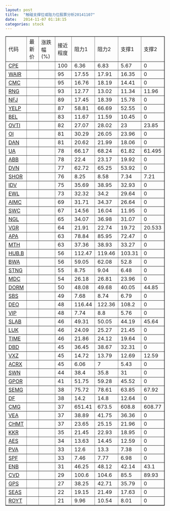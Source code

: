 ```yaml
---
layout: post
title:  "触碰支撑位或阻力位股票分析20141107"
date:   2014-11-07 01:18:15
categories: stock
---
```

<script type="text/javascript">
var stockList = []
stockList.push('gb_cpe');
stockList.push('gb_wair');
stockList.push('gb_cmc');
stockList.push('gb_rng');
stockList.push('gb_nfj');
stockList.push('gb_yelp');
stockList.push('gb_bel');
stockList.push('gb_ovti');
stockList.push('gb_oi');
stockList.push('gb_dan');
stockList.push('gb_ua');
stockList.push('gb_abb');
stockList.push('gb_dvn');
stockList.push('gb_shor');
stockList.push('gb_idv');
stockList.push('gb_ewl');
stockList.push('gb_aimc');
stockList.push('gb_swc');
stockList.push('gb_ngl');
stockList.push('gb_vgr');
stockList.push('gb_apa');
stockList.push('gb_mth');
stockList.push('gb_hub.b');
stockList.push('gb_bwa');
stockList.push('gb_stng');
stockList.push('gb_mdc');
stockList.push('gb_dorm');
stockList.push('gb_sbs');
stockList.push('gb_deo');
stockList.push('gb_vip');
stockList.push('gb_slab');
stockList.push('gb_luk');
stockList.push('gb_time');
stockList.push('gb_dbd');
stockList.push('gb_vxz');
stockList.push('gb_acrx');
stockList.push('gb_swn');
stockList.push('gb_gpor');
stockList.push('gb_semg');
stockList.push('gb_df');
stockList.push('gb_cmg');
stockList.push('gb_vea');
stockList.push('gb_chmt');
stockList.push('gb_kkr');
stockList.push('gb_aes');
stockList.push('gb_pva');
stockList.push('gb_spf');
stockList.push('gb_enb');
stockList.push('gb_cvd');
stockList.push('gb_gps');
stockList.push('gb_seas');
stockList.push('gb_royt');
</script>
<table border="1">
 <tr>
 <td>代码</td>
 <td>最新价</td>
 <td>涨跌幅(%)</td>
 <td>接近程度</td>
 <td>阻力1</td>
 <td>阻力2</td>
 <td>支撑1</td>
 <td>支撑2</td>
</tr>
  <tr id="cpe" class="green">
  <td><a href="http://stock.finance.sina.com.cn/usstock/quotes/CPE.html" target="_blank">CPE</a></td><td></td><td></td><td>100</td><td>6.36</td><td>6.83</td><td>5.67</td><td>0</td></tr>
  <tr id="wair" class="red">
  <td><a href="http://stock.finance.sina.com.cn/usstock/quotes/WAIR.html" target="_blank">WAIR</a></td><td></td><td></td><td>95</td><td>17.55</td><td>17.91</td><td>16.35</td><td>0</td></tr>
  <tr id="cmc" class="red">
  <td><a href="http://stock.finance.sina.com.cn/usstock/quotes/CMC.html" target="_blank">CMC</a></td><td></td><td></td><td>95</td><td>16.76</td><td>18.19</td><td>14.41</td><td>0</td></tr>
  <tr id="rng" class="red">
  <td><a href="http://stock.finance.sina.com.cn/usstock/quotes/RNG.html" target="_blank">RNG</a></td><td></td><td></td><td>93</td><td>12.77</td><td>13.02</td><td>11.34</td><td>11.96</td></tr>
  <tr id="nfj" class="red">
  <td><a href="http://stock.finance.sina.com.cn/usstock/quotes/NFJ.html" target="_blank">NFJ</a></td><td></td><td></td><td>89</td><td>17.45</td><td>18.39</td><td>15.78</td><td>0</td></tr>
  <tr id="yelp" class="red">
  <td><a href="http://stock.finance.sina.com.cn/usstock/quotes/YELP.html" target="_blank">YELP</a></td><td></td><td></td><td>87</td><td>58.81</td><td>66.69</td><td>52.55</td><td>0</td></tr>
  <tr id="bel" class="red">
  <td><a href="http://stock.finance.sina.com.cn/usstock/quotes/BEL.html" target="_blank">BEL</a></td><td></td><td></td><td>83</td><td>11.67</td><td>11.59</td><td>10.45</td><td>0</td></tr>
  <tr id="ovti" class="green">
  <td><a href="http://stock.finance.sina.com.cn/usstock/quotes/OVTI.html" target="_blank">OVTI</a></td><td></td><td></td><td>82</td><td>27.07</td><td>28.02</td><td>23</td><td>23.85</td></tr>
  <tr id="oi" class="red">
  <td><a href="http://stock.finance.sina.com.cn/usstock/quotes/OI.html" target="_blank">OI</a></td><td></td><td></td><td>81</td><td>30.29</td><td>26.05</td><td>23.96</td><td>0</td></tr>
  <tr id="dan" class="green">
  <td><a href="http://stock.finance.sina.com.cn/usstock/quotes/DAN.html" target="_blank">DAN</a></td><td></td><td></td><td>81</td><td>20.62</td><td>21.99</td><td>18.06</td><td>0</td></tr>
  <tr id="ua" class="green">
  <td><a href="http://stock.finance.sina.com.cn/usstock/quotes/UA.html" target="_blank">UA</a></td><td></td><td></td><td>78</td><td>66.17</td><td>68.24</td><td>61.82</td><td>61.495</td></tr>
  <tr id="abb" class="red">
  <td><a href="http://stock.finance.sina.com.cn/usstock/quotes/ABB.html" target="_blank">ABB</a></td><td></td><td></td><td>78</td><td>22.4</td><td>23.17</td><td>19.92</td><td>0</td></tr>
  <tr id="dvn" class="red">
  <td><a href="http://stock.finance.sina.com.cn/usstock/quotes/DVN.html" target="_blank">DVN</a></td><td></td><td></td><td>77</td><td>62.72</td><td>65.25</td><td>53.92</td><td>0</td></tr>
  <tr id="shor" class="red">
  <td><a href="http://stock.finance.sina.com.cn/usstock/quotes/SHOR.html" target="_blank">SHOR</a></td><td></td><td></td><td>76</td><td>8.25</td><td>8.58</td><td>7.34</td><td>7.21</td></tr>
  <tr id="idv" class="red">
  <td><a href="http://stock.finance.sina.com.cn/usstock/quotes/IDV.html" target="_blank">IDV</a></td><td></td><td></td><td>75</td><td>35.69</td><td>38.95</td><td>32.93</td><td>0</td></tr>
  <tr id="ewl" class="red">
  <td><a href="http://stock.finance.sina.com.cn/usstock/quotes/EWL.html" target="_blank">EWL</a></td><td></td><td></td><td>73</td><td>32.32</td><td>34.2</td><td>29.64</td><td>0</td></tr>
  <tr id="aimc" class="red">
  <td><a href="http://stock.finance.sina.com.cn/usstock/quotes/AIMC.html" target="_blank">AIMC</a></td><td></td><td></td><td>69</td><td>31.71</td><td>34.37</td><td>26.64</td><td>0</td></tr>
  <tr id="swc" class="green">
  <td><a href="http://stock.finance.sina.com.cn/usstock/quotes/SWC.html" target="_blank">SWC</a></td><td></td><td></td><td>67</td><td>14.56</td><td>16.04</td><td>11.95</td><td>0</td></tr>
  <tr id="ngl" class="red">
  <td><a href="http://stock.finance.sina.com.cn/usstock/quotes/NGL.html" target="_blank">NGL</a></td><td></td><td></td><td>65</td><td>34.07</td><td>36.98</td><td>31.07</td><td>0</td></tr>
  <tr id="vgr" class="red">
  <td><a href="http://stock.finance.sina.com.cn/usstock/quotes/VGR.html" target="_blank">VGR</a></td><td></td><td></td><td>64</td><td>21.91</td><td>22.74</td><td>19.72</td><td>20.533</td></tr>
  <tr id="apa" class="green">
  <td><a href="http://stock.finance.sina.com.cn/usstock/quotes/APA.html" target="_blank">APA</a></td><td></td><td></td><td>63</td><td>78.84</td><td>85.95</td><td>72.47</td><td>0</td></tr>
  <tr id="mth" class="red">
  <td><a href="http://stock.finance.sina.com.cn/usstock/quotes/MTH.html" target="_blank">MTH</a></td><td></td><td></td><td>63</td><td>37.36</td><td>38.93</td><td>33.27</td><td>0</td></tr>
  <tr id="hub.b" class="red">
  <td><a href="http://stock.finance.sina.com.cn/usstock/quotes/HUB.B.html" target="_blank">HUB.B</a></td><td></td><td></td><td>56</td><td>112.47</td><td>119.46</td><td>103.31</td><td>0</td></tr>
  <tr id="bwa" class="red">
  <td><a href="http://stock.finance.sina.com.cn/usstock/quotes/BWA.html" target="_blank">BWA</a></td><td></td><td></td><td>56</td><td>59.05</td><td>62.08</td><td>52.8</td><td>0</td></tr>
  <tr id="stng" class="red">
  <td><a href="http://stock.finance.sina.com.cn/usstock/quotes/STNG.html" target="_blank">STNG</a></td><td></td><td></td><td>55</td><td>8.75</td><td>9.04</td><td>6.48</td><td>0</td></tr>
  <tr id="mdc" class="green">
  <td><a href="http://stock.finance.sina.com.cn/usstock/quotes/MDC.html" target="_blank">MDC</a></td><td></td><td></td><td>54</td><td>26.18</td><td>26.81</td><td>23.96</td><td>0</td></tr>
  <tr id="dorm" class="red">
  <td><a href="http://stock.finance.sina.com.cn/usstock/quotes/DORM.html" target="_blank">DORM</a></td><td></td><td></td><td>50</td><td>48.08</td><td>49.68</td><td>40.05</td><td>44.85</td></tr>
  <tr id="sbs" class="red">
  <td><a href="http://stock.finance.sina.com.cn/usstock/quotes/SBS.html" target="_blank">SBS</a></td><td></td><td></td><td>49</td><td>7.68</td><td>8.74</td><td>6.79</td><td>0</td></tr>
  <tr id="deo" class="green">
  <td><a href="http://stock.finance.sina.com.cn/usstock/quotes/DEO.html" target="_blank">DEO</a></td><td></td><td></td><td>48</td><td>116.44</td><td>122.36</td><td>108.2</td><td>0</td></tr>
  <tr id="vip" class="green">
  <td><a href="http://stock.finance.sina.com.cn/usstock/quotes/VIP.html" target="_blank">VIP</a></td><td></td><td></td><td>48</td><td>7.74</td><td>8.8</td><td>5.76</td><td>0</td></tr>
  <tr id="slab" class="green">
  <td><a href="http://stock.finance.sina.com.cn/usstock/quotes/SLAB.html" target="_blank">SLAB</a></td><td></td><td></td><td>46</td><td>49.31</td><td>50.05</td><td>44.19</td><td>45.64</td></tr>
  <tr id="luk" class="red">
  <td><a href="http://stock.finance.sina.com.cn/usstock/quotes/LUK.html" target="_blank">LUK</a></td><td></td><td></td><td>46</td><td>24.09</td><td>25.27</td><td>21.45</td><td>0</td></tr>
  <tr id="time" class="red">
  <td><a href="http://stock.finance.sina.com.cn/usstock/quotes/TIME.html" target="_blank">TIME</a></td><td></td><td></td><td>46</td><td>21.86</td><td>24.12</td><td>19.64</td><td>0</td></tr>
  <tr id="dbd" class="red">
  <td><a href="http://stock.finance.sina.com.cn/usstock/quotes/DBD.html" target="_blank">DBD</a></td><td></td><td></td><td>45</td><td>36.45</td><td>38.67</td><td>32.31</td><td>0</td></tr>
  <tr id="vxz" class="green">
  <td><a href="http://stock.finance.sina.com.cn/usstock/quotes/VXZ.html" target="_blank">VXZ</a></td><td></td><td></td><td>45</td><td>14.72</td><td>13.79</td><td>12.69</td><td>12.59</td></tr>
  <tr id="acrx" class="green">
  <td><a href="http://stock.finance.sina.com.cn/usstock/quotes/ACRX.html" target="_blank">ACRX</a></td><td></td><td></td><td>45</td><td>6.06</td><td>7</td><td>5.43</td><td>0</td></tr>
  <tr id="swn" class="red">
  <td><a href="http://stock.finance.sina.com.cn/usstock/quotes/SWN.html" target="_blank">SWN</a></td><td></td><td></td><td>44</td><td>38.4</td><td>35.8</td><td>31</td><td>0</td></tr>
  <tr id="gpor" class="green">
  <td><a href="http://stock.finance.sina.com.cn/usstock/quotes/GPOR.html" target="_blank">GPOR</a></td><td></td><td></td><td>41</td><td>51.75</td><td>59.28</td><td>45.52</td><td>0</td></tr>
  <tr id="semg" class="red">
  <td><a href="http://stock.finance.sina.com.cn/usstock/quotes/SEMG.html" target="_blank">SEMG</a></td><td></td><td></td><td>38</td><td>75.72</td><td>78.61</td><td>63.85</td><td>67.92</td></tr>
  <tr id="df" class="green">
  <td><a href="http://stock.finance.sina.com.cn/usstock/quotes/DF.html" target="_blank">DF</a></td><td></td><td></td><td>38</td><td>14.2</td><td>14.8</td><td>12.64</td><td>0</td></tr>
  <tr id="cmg" class="red">
  <td><a href="http://stock.finance.sina.com.cn/usstock/quotes/CMG.html" target="_blank">CMG</a></td><td></td><td></td><td>37</td><td>651.41</td><td>673.5</td><td>608.8</td><td>608.77</td></tr>
  <tr id="vea" class="green">
  <td><a href="http://stock.finance.sina.com.cn/usstock/quotes/VEA.html" target="_blank">VEA</a></td><td></td><td></td><td>37</td><td>38.89</td><td>41.75</td><td>36.36</td><td>0</td></tr>
  <tr id="chmt" class="red">
  <td><a href="http://stock.finance.sina.com.cn/usstock/quotes/CHMT.html" target="_blank">CHMT</a></td><td></td><td></td><td>37</td><td>23.65</td><td>25.15</td><td>21.96</td><td>0</td></tr>
  <tr id="kkr" class="red">
  <td><a href="http://stock.finance.sina.com.cn/usstock/quotes/KKR.html" target="_blank">KKR</a></td><td></td><td></td><td>35</td><td>21.45</td><td>22.93</td><td>18.95</td><td>0</td></tr>
  <tr id="aes" class="red">
  <td><a href="http://stock.finance.sina.com.cn/usstock/quotes/AES.html" target="_blank">AES</a></td><td></td><td></td><td>34</td><td>13.63</td><td>14.45</td><td>12.59</td><td>0</td></tr>
  <tr id="pva" class="green">
  <td><a href="http://stock.finance.sina.com.cn/usstock/quotes/PVA.html" target="_blank">PVA</a></td><td></td><td></td><td>33</td><td>12.6</td><td>13.3</td><td>7.38</td><td>0</td></tr>
  <tr id="spf" class="red">
  <td><a href="http://stock.finance.sina.com.cn/usstock/quotes/SPF.html" target="_blank">SPF</a></td><td></td><td></td><td>33</td><td>7.46</td><td>7.77</td><td>6.98</td><td>0</td></tr>
  <tr id="enb" class="red">
  <td><a href="http://stock.finance.sina.com.cn/usstock/quotes/ENB.html" target="_blank">ENB</a></td><td></td><td></td><td>31</td><td>46.25</td><td>48.12</td><td>42.14</td><td>43.1</td></tr>
  <tr id="cvd" class="green">
  <td><a href="http://stock.finance.sina.com.cn/usstock/quotes/CVD.html" target="_blank">CVD</a></td><td></td><td></td><td>29</td><td>100.6</td><td>104.6</td><td>85.5</td><td>89.93</td></tr>
  <tr id="gps" class="red">
  <td><a href="http://stock.finance.sina.com.cn/usstock/quotes/GPS.html" target="_blank">GPS</a></td><td></td><td></td><td>27</td><td>38.25</td><td>42.71</td><td>35.79</td><td>0</td></tr>
  <tr id="seas" class="red">
  <td><a href="http://stock.finance.sina.com.cn/usstock/quotes/SEAS.html" target="_blank">SEAS</a></td><td></td><td></td><td>22</td><td>19.15</td><td>21.49</td><td>17.63</td><td>0</td></tr>
  <tr id="royt" class="red">
  <td><a href="http://stock.finance.sina.com.cn/usstock/quotes/ROYT.html" target="_blank">ROYT</a></td><td></td><td></td><td>21</td><td>9.96</td><td>10.54</td><td>8.01</td><td>0</td></tr>
</table>
